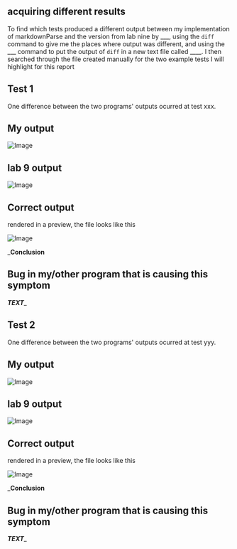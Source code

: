 ## acquiring different results

To find which tests produced a different output between my implementation of markdownParse and the version from lab nine by ___, using the ```diff``` command to give me the places where output was different, and using the ___ command to put the output of ```diff``` in a new text file called ____.  I then searched through the file created manually for the two example tests I will highlight for this report

## Test 1

One difference between the two programs' outputs ocurred at test xxx.

## My output

![Image]()

## lab 9 output

![Image]()

## Correct output

rendered in a preview, the file looks like this

![Image]()

_________Conclusion________

## Bug in my/other program that is causing this symptom

_________TEXT__________

## Test 2

One difference between the two programs' outputs ocurred at test yyy.

## My output

![Image]()

## lab 9 output

![Image]()

## Correct output

rendered in a preview, the file looks like this

![Image]()

_________Conclusion________

## Bug in my/other program that is causing this symptom

_________TEXT__________
